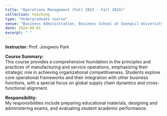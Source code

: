 ```yaml
---
title: "Operations Management (Fall 2023 - Fall 2024)"
collection: teaching
type: "Undergraduate course"
venue: "Business Administration, Business School at Soongsil University"
date: 2024-09-01
excerpt: " "
---
```


**Instructor:** Prof. Jongwoo Park

**Course Summary:** <br>
This course provides a comprehensive foundation in the principles and practices of manufacturing and service operations, emphasizing their strategic role in achieving organizational competitiveness. Students explore core operational frameworks and their integration with other business functions, with a special focus on global supply chain dynamics and cross-functional alignment. <br>

**Responsibility:** <br>
My responsibilities include preparing educational materials, designing and administering exams, and evaluating student academic performance.
